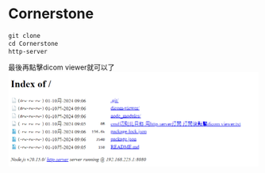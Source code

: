 # Cornerstone
```
git clone
cd Cornerstone
http-server
```
最後再點擊dicom viewer就可以了
 ![glovesDemo](./file/20241009.png)
